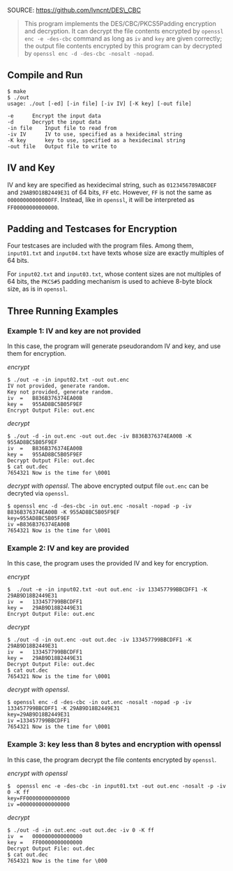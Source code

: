SOURCE: https://github.com/lvncnt/DES\_CBC

> This program implements the DES/CBC/PKCS5Padding encryption and decryption. It can decrypt the file contents encrypted by `openssl enc -e -des-cbc` command as long as `iv` and `key` are given correctly; the output file contents encrypted by this program can by decrypted by `openssl enc -d -des-cbc -nosalt -nopad`. 

## Compile and Run
```
$ make
$ ./out
usage: ./out [-ed] [-in file] [-iv IV] [-K key] [-out file]

-e		Encrypt the input data
-d		Decrypt the input data
-in file	Input file to read from
-iv IV		IV to use, specified as a hexidecimal string
-K key		key to use, specified as a hexidecimal string
-out file	Output file to write to
```

## IV and Key

IV and key are specified as hexidecimal string, such as `0123456789ABCDEF` and `29AB9D18B2449E31` of 64 bits, `FF` etc. However, `FF` is not the same as `00000000000000FF`. Instead, like in `openssl`, it will be interpreted as `FF00000000000000`. 

## Padding and Testcases for Encryption

Four testcases are included with the program files. Among them, `input01.txt` and `input04.txt` have texts whose size are exactly multiples of 64 bits.  

For `input02.txt` and `input03.txt`, whose content sizes are not multiples of 64 bits, the `PKCS#5` padding mechanism is used to achieve 8-byte block size, as is in `openssl`.

## Three Running Examples 
### Example 1: IV and key are not provided

In this case, the program will generate pseudorandom IV and key, and use them for encryption. 

_encrypt_
```
$ ./out -e -in input02.txt -out out.enc
IV not provided, generate random.
Key not provided, generate random.
iv  =	B836B376374EA00B
key =	955AD8BC5B05F9EF
Encrypt Output File: out.enc
```
_decrypt_
```
$ ./out -d -in out.enc -out out.dec -iv B836B376374EA00B -K 955AD8BC5B05F9EF 
iv  =	B836B376374EA00B
key =	955AD8BC5B05F9EF
Decrypt Output File: out.dec
$ cat out.dec
7654321 Now is the time for \0001
```
_decrypt with openssl_. The above encrypted output file `out.enc` can be decryted via `openssl`. 

```
$ openssl enc -d -des-cbc -in out.enc -nosalt -nopad -p -iv B836B376374EA00B -K 955AD8BC5B05F9EF
key=955AD8BC5B05F9EF
iv =B836B376374EA00B
7654321 Now is the time for \0001
```

### Example 2: IV and key are provided

In this case, the program uses the provided IV and key for encryption. 

_encrypt_
```
$  ./out -e -in input02.txt -out out.enc -iv 133457799BBCDFF1 -K 29AB9D18B2449E31
iv  =	133457799BBCDFF1
key =	29AB9D18B2449E31
Encrypt Output File: out.enc
```
_decrypt_
```
$ ./out -d -in out.enc -out out.dec -iv 133457799BBCDFF1 -K 29AB9D18B2449E31
iv  =	133457799BBCDFF1
key =	29AB9D18B2449E31
Decrypt Output File: out.dec
$ cat out.dec
7654321 Now is the time for \0001
```
_decrypt with openssl_.

```
$ openssl enc -d -des-cbc -in out.enc -nosalt -nopad -p -iv 133457799BBCDFF1 -K 29AB9D18B2449E31
key=29AB9D18B2449E31
iv =133457799BBCDFF1
7654321 Now is the time for \0001
```

### Example 3: key less than 8 bytes and encryption with openssl

In this case, the program decrypt the file contents encrypted by `openssl`.  

_encrypt with openssl_
```
$  openssl enc -e -des-cbc -in input01.txt -out out.enc -nosalt -p -iv 0 -K ff
key=FF00000000000000
iv =0000000000000000
```
_decrypt_
```
$ ./out -d -in out.enc -out out.dec -iv 0 -K ff
iv  =	0000000000000000
key =	FF00000000000000
Decrypt Output File: out.dec
$ cat out.dec
7654321 Now is the time for \000
```
